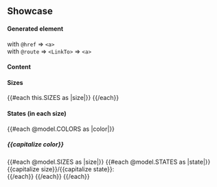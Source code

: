 ## Showcase

<section data-test-percy data-section="showcase">
  

  <h4 class="dummy-h4">Generated element</h4>

  <div class="dummy-link-standalone-generated-list">
    <div>
      <span class="dummy-text-small">with
        <code class="dummy-code">@href</code>
        ⇒
        <code class="dummy-code">&lt;a&gt;</code></span>
      <br />
      <Hds::Link::Standalone @icon="plus" @text="Lorem ipsum dolor" @color="primary" @href="#" />
    </div>
    <div>
      <span class="dummy-text-small">with
        <code class="dummy-code">@route</code>
        ⇒
        <code class="dummy-code">&lt;LinkTo&gt;</code>
        ⇒
        <code class="dummy-code">&lt;a&gt;</code></span>
      <br />
      <Hds::Link::Standalone @icon="plus" @text="Lorem ipsum dolor" @color="primary" @route="components" />
    </div>
  </div>

  <h4 class="dummy-h4">Content</h4>
  <div class="dummy-link-standalone-base-sample">
    <Hds::Link::Standalone @icon="plus" @text="Text & leading icon" @href="../components/link" />
    <Hds::Link::Standalone
      @icon="arrow-right"
      @text="Text & trailing icon"
      @href="../components/link"
      @iconPosition="trailing"
    />
    <div class="dummy-link-standalone-max-width-container">
      <Hds::Link::Standalone
        @icon="plus"
        @text="Very long text that might wrap for multiple lines"
        @href="../components/link"
      />
    </div>
  </div>
  <h4 class="dummy-h4">
    Sizes
  </h4>
  <div class="dummy-link-standalone-base-sample">
    {{#each this.SIZES as |size|}}
      <Hds::Link::Standalone @icon="plus" @text={{capitalize size}} @size={{size}} @route="components" />
    {{/each}}
  </div>
  <h4 class="dummy-h4">
    States (in each size)
  </h4>
  <div class="dummy-link-standalone-states-grid">
    {{#each @model.COLORS as |color|}}
      <h5 class="dummy-h5 dummy-link-standalone-states-grid__title">{{capitalize color}}</h5>
      {{#each @model.SIZES as |size|}}
        {{#each @model.STATES as |state|}}
          <div>
            <span class="dummy-text-small">
              {{capitalize size}}/{{capitalize state}}:
            </span>
            <br />
            <Hds::Link::Standalone
              @icon="plus"
              @text={{capitalize state}}
              @size={{size}}
              @color={{color}}
              @href="../components/link"
              mock-state-value={{state}}
            />
          </div>
        {{/each}}
      {{/each}}
    {{/each}}
  </div>
</section>
